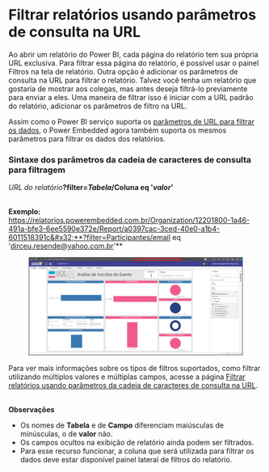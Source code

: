 # Filtrar relatórios usando parâmetros de consulta na URL

Ao abrir um relatório do Power BI, cada página do relatório tem sua própria URL exclusiva. Para filtrar essa página do relatório, é possível usar o painel Filtros na tela de relatório. Outra opção é adicionar os parâmetros de consulta na URL para filtrar o relatório. Talvez você tenha um relatório que gostaria de mostrar aos colegas, mas antes deseja filtrá-lo previamente para enviar a eles. Uma maneira de filtrar isso é iniciar com a URL padrão do relatório, adicionar os parâmetros de filtro na URL.

Assim como o Power BI serviço suporta os [parâmetros de URL para filtrar os dados](https://learn.microsoft.com/pt-br/power-bi/collaborate-share/service-url-filters?wt.mc_id=MVP_398902), o Power Embedded agora também suporta os mesmos parâmetros para filtrar os dados dos relatórios.

&#x20;

### Sintaxe dos parâmetros da cadeia de caracteres de consulta para filtragem <a href="#query-string-parameter-syntax-for-filtering" id="query-string-parameter-syntax-for-filtering"></a>

_URL do relatório_**?filter=**_**Tabela**_**/Coluna eq '**_**valor**_**'**

\
**Exemplo:**\
https://relatorios.powerembedded.com.br/Organization/12201800-1a46-491a-bfe3-6ee5590e372e/Report/a0397cac-3ced-40e0-a1b4-6011518391c&#x32;**?filter=Participantes/email eq 'dirceu.resende@yahoo.com.br'**

<figure><img src="../../.gitbook/assets/image (399).png" alt=""><figcaption></figcaption></figure>

Para ver mais informações sobre os tipos de filtros suportados, como filtrar utilizando múltiplos valores e múltiplas campos, acesse a página [Filtrar relatórios usando parâmetros da cadeia de caracteres de consulta na URL](https://learn.microsoft.com/pt-br/power-bi/collaborate-share/service-url-filters?wt.mc_id=MVP_398902).

\
**Observações**

* Os nomes de **Tabela** e de **Campo** diferenciam maiúsculas de minúsculas, o de **valor** não.
* Os campos ocultos na exibição de relatório ainda podem ser filtrados.
* Para esse recurso funcionar, a coluna que será utilizada para filtrar os dados deve estar disponível painel lateral de filtros do relatório.
